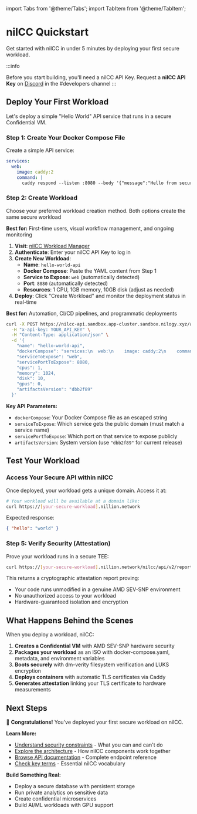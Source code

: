 import Tabs from '@theme/Tabs';
import TabItem from '@theme/TabItem';

# nilCC Quickstart

Get started with nilCC in under 5 minutes by deploying your first secure workload.

:::info

Before you start building, you'll need a nilCC API Key. Request a **nilCC API Key** on [Discord](https://discord.gg/nillionnetwork) in the #developers channel
:::

## Deploy Your First Workload

Let's deploy a simple "Hello World" API service that runs in a secure Confidential VM.

### Step 1: Create Your Docker Compose File

Create a simple API service:

```yaml
services:
  web:
    image: caddy:2
    command: |
      caddy respond --listen :8080 --body '{"message":"Hello from secure nilCC!","timestamp":"'$(date -Iseconds)'"}'  --header "Content-Type: application/json"
```

### Step 2: Create Workload

Choose your preferred workload creation method. Both options create the same secure workload

<Tabs>
<TabItem value="ui" label="Create Workload with UI" default>

**Best for:** First-time users, visual workflow management, and ongoing monitoring

1. **Visit**: [nilCC Workload Manager](https://nilcc-workload-manager.vercel.app)
2. **Authenticate**: Enter your nilCC API Key to log in
3. **Create New Workload**:
   - **Name**: `hello-world-api`
   - **Docker Compose**: Paste the YAML content from Step 1
   - **Service to Expose**: `web` (automatically detected)
   - **Port**: `8080` (automatically detected)
   - **Resources**: 1 CPU, 1GB memory, 10GB disk (adjust as needed)
4. **Deploy**: Click "Create Workload" and monitor the deployment status in real-time

</TabItem>
<TabItem value="api" label="Create Workload with API">

**Best for:** Automation, CI/CD pipelines, and programmatic deployments

```bash
curl -X POST https://nilcc-api.sandbox.app-cluster.sandbox.nilogy.xyz/api/v1/workloads/create \
  -H "x-api-key: YOUR_API_KEY" \
  -H "Content-Type: application/json" \
  -d '{
    "name": "hello-world-api",
    "dockerCompose": "services:\n  web:\n    image: caddy:2\n    command: |\n      caddy respond --listen :8080 --body '\''{\"hello\":\"world\"}'\'' --header \"Content-Type: application/json\"",
    "serviceToExpose": "web",
    "servicePortToExpose": 8080,
    "cpus": 1,
    "memory": 1024,
    "disk": 10,
    "gpus": 0,
    "artifactsVersion": "dbb2f89"
  }'
```

**Key API Parameters:**

- `dockerCompose`: Your Docker Compose file as an escaped string
- `serviceToExpose`: Which service gets the public domain (must match a service name)
- `servicePortToExpose`: Which port on that service to expose publicly
- `artifactsVersion`: System version (use `"dbb2f89"` for current release)

</TabItem>

</Tabs>

## Test Your Workload

### Access Your Secure API within nilCC

Once deployed, your workload gets a unique domain. Access it at:

```bash
# Your workload will be available at a domain like:
curl https://[your-secure-workload].nillion.network
```

Expected response:

```json
{ "hello": "world" }
```

### Step 5: Verify Security (Attestation)

Prove your workload runs in a secure TEE:

```bash
curl https://[your-secure-workload].nillion.network/nilcc/api/v2/report
```

This returns a cryptographic attestation report proving:

- Your code runs unmodified in a genuine AMD SEV-SNP environment
- No unauthorized access to your workload
- Hardware-guaranteed isolation and encryption

## What Happens Behind the Scenes

When you deploy a workload, nilCC:

1. **Creates a Confidential VM** with AMD SEV-SNP hardware security
2. **Packages your workload** as an ISO with docker-compose.yaml, metadata, and environment variables
3. **Boots securely** with dm-verity filesystem verification and LUKS encryption
4. **Deploys containers** with automatic TLS certificates via Caddy
5. **Generates attestation** linking your TLS certificate to hardware measurements

## Next Steps

🎉 **Congratulations!** You've deployed your first secure workload on nilCC.

**Learn More:**

- [Understand security constraints](./limitations.md) - What you can and can't do
- [Explore the architecture](./architecture.md) - How nilCC components work together
- [Browse API documentation](./api-reference.md) - Complete endpoint reference
- [Check key terms](./key-terms.md) - Essential nilCC vocabulary

**Build Something Real:**

- Deploy a secure database with persistent storage
- Run private analytics on sensitive data
- Create confidential microservices
- Build AI/ML workloads with GPU support
